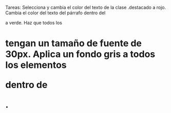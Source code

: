 Tareas:
Selecciona y cambia el color del texto de la clase .destacado a rojo.
Cambia el color del texto del párrafo dentro del <div id="caja"> a verde.
Haz que todos los <h1> tengan un tamaño de fuente de 30px.
Aplica un fondo gris a todos los elementos <p> dentro de <div>.